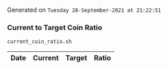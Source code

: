 Generated on `Tuesday 28-September-2021 at 21:22:51`

### Current to Target Coin Ratio
`current_coin_ratio.sh`

Date|Current|Target|Ratio
---|---|---|---
